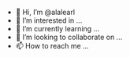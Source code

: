- 👋 Hi, I’m @alalearl
- 👀 I’m interested in ...
- 🌱 I’m currently learning ...
- 💞️ I’m looking to collaborate on ...
- 📫 How to reach me ...

<!---
alalearl/alalearl is a ✨ special ✨ repository because its `README.md` (this file) appears on your GitHub profile.
You can click the Preview link to take a look at your changes.
--->
